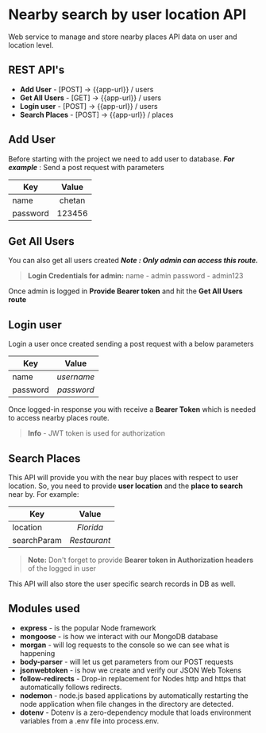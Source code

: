 # Nearby search by user location API

Web service to manage and store nearby places API data on user and location level.


## REST API's

 - **Add User** - [POST] -> {{app-url}} / users
 - **Get All Users** - [GET] -> {{app-url}} / users
 - **Login user** - [POST] -> {{app-url}} / users
 - **Search Places** - [POST] -> {{app-url}} / places

## Add User

Before starting with the project we need to add user to database.
***For example*** : Send a post request with parameters

| Key        | Value           
| ------------- |:-------------:|
| name    | chetan 
| password      | 123456      

## Get All Users
You can also get all users created
****Note* : Only admin can access this route.***

> **Login Credentials for admin:**
> name - admin
> password - admin123

Once admin is logged in **Provide Bearer token** and hit the **Get All Users route**

## Login user

Login a user once created sending a post request with a below parameters

| Key        | Value           
| ------------- |:-------------:|
| name    | *username* 
| password      | *password*   

Once logged-in response you with receive a **Bearer Token** which is needed to access nearby places route.

> **Info** - JWT token is used for authorization

## Search Places

This API will provide you with the near buy places with respect to user location. So, you need to provide **user location** and the **place to search** near by.
For example:

| Key        | Value           
| ------------- |:-------------:|
| location    | *Florida* 
| searchParam      | *Restaurant*   

> **Note:** Don't forget to provide **Bearer token in Authorization headers** of the logged in user

This API will also store the user specific search records in DB as well.

## Modules used
- **express** -  is the popular Node framework
- **mongoose** - is how we interact with our MongoDB database
- **morgan** - will log requests to the console so we can see what is happening
- **body-parser** - will let us get parameters from our POST requests
- **jsonwebtoken** - is how we create and verify our JSON Web Tokens
- **follow-redirects** - Drop-in replacement for Nodes http and https that automatically follows redirects.
- **nodemon** - node.js based applications by automatically restarting the node application when file changes in the directory are detected.
- **dotenv** - Dotenv is a zero-dependency module that loads environment variables from a .env file into process.env.
